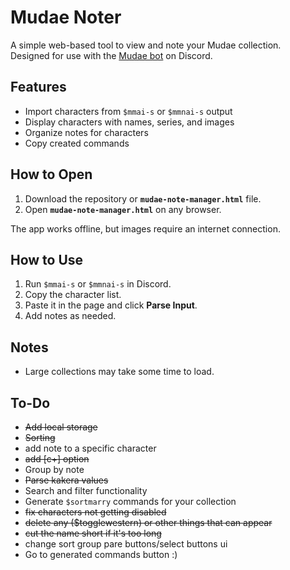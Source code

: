 # Mudae Noter

A simple web-based tool to view and note your Mudae collection.  
Designed for use with the [Mudae bot](https://top.gg/bot/432610292342587392) on Discord.


## Features

- Import characters from `$mmai-s` or `$mmnai-s` output  
- Display characters with names, series, and images  
- Organize notes for characters
- Copy created commands


## How to Open

1. Download the repository or **`mudae-note-manager.html`** file.
2. Open **`mudae-note-manager.html`** on any browser.

The app works offline, but images require an internet connection.


## How to Use

1. Run `$mmai-s` or `$mmnai-s` in Discord.  
2. Copy the character list.  
3. Paste it in the page and click **Parse Input**.  
4. Add notes as needed.


## Notes

- Large collections may take some time to load.


## To-Do

- ~~Add local storage~~
- ~~Sorting~~
- add note to a specific character
- ~~add [c+] option~~
- Group by note
- ~~Parse kakera values~~
- Search and filter functionality
- Generate `$sortmarry` commands for your collection
- ~~fix characters not getting disabled~~
- ~~delete any ($togglewestern) or other things that can appear~~
- ~~cut the name short if it's too long~~
- change sort group pare buttons/select buttons ui
- Go to generated commands button :)